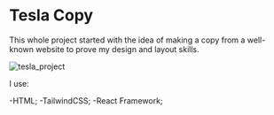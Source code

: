# Tesla Copy

This whole project started with the idea of making a copy from a well-known website to prove my design and layout skills.



![tesla_project](https://user-images.githubusercontent.com/77098686/193466303-c903b304-76a5-430c-ac48-989e59431510.png)


I use:

-HTML;
-TailwindCSS;
-React Framework;

